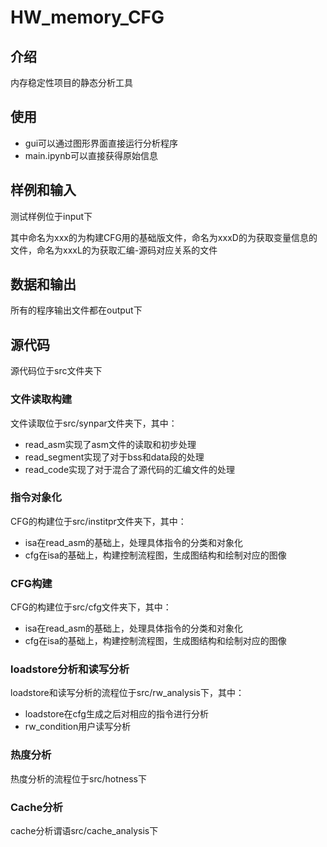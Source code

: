 # HW_memory_CFG

## 介绍

内存稳定性项目的静态分析工具

## 使用
- gui可以通过图形界面直接运行分析程序
- main.ipynb可以直接获得原始信息

## 样例和输入

测试样例位于input下

其中命名为xxx的为构建CFG用的基础版文件，命名为xxxD的为获取变量信息的文件，命名为xxxL的为获取汇编-源码对应关系的文件
## 数据和输出
所有的程序输出文件都在output下

## 源代码
源代码位于src文件夹下
### 文件读取构建
文件读取位于src/synpar文件夹下，其中：
- read_asm实现了asm文件的读取和初步处理
- read_segment实现了对于bss和data段的处理
- read_code实现了对于混合了源代码的汇编文件的处理
### 指令对象化
CFG的构建位于src/institpr文件夹下，其中：
- isa在read_asm的基础上，处理具体指令的分类和对象化
- cfg在isa的基础上，构建控制流程图，生成图结构和绘制对应的图像
### CFG构建
CFG的构建位于src/cfg文件夹下，其中：
- isa在read_asm的基础上，处理具体指令的分类和对象化
- cfg在isa的基础上，构建控制流程图，生成图结构和绘制对应的图像
### loadstore分析和读写分析
loadstore和读写分析的流程位于src/rw_analysis下，其中：
- loadstore在cfg生成之后对相应的指令进行分析
- rw_condition用户读写分析

### 热度分析
热度分析的流程位于src/hotness下

### Cache分析
cache分析谓语src/cache_analysis下

